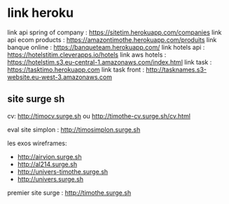 # link heroku
link api spring of company : <a href="https://sitetim.herokuapp.com/companies" target="_blank" >https://sitetim.herokuapp.com/companies</a>
link api ecom products : <a href="https://amazontimothe.herokuapp.com/produits" target="_blank" >https://amazontimothe.herokuapp.com/produits</a>
link banque online : <a href="https://banqueteam.herokuapp.com/" >https://banqueteam.herokuapp.com/</a>
link hotels api : <a href="https://hotelstitim.cleverapps.io/hotels" >https://hotelstitim.cleverapps.io/hotels</a>
link aws hotels : <a href="https://hotelstim.s3.eu-central-1.amazonaws.com/index.html">https://hotelstim.s3.eu-central-1.amazonaws.com/index.html</a>
link task : <a href="https://tasktimo.herokuapp.com">https://tasktimo.herokuapp.com</a>
link task front : <a href="http://tasknames.s3-website.eu-west-3.amazonaws.com">http://tasknames.s3-website.eu-west-3.amazonaws.com</a>

## site surge sh
cv: <a href="http://timocv.surge.sh">http://timocv.surge.sh<a/> ou <a href="http://timothe-cv.surge.sh/cv.html">http://timothe-cv.surge.sh/cv.html</a>
  
  eval site simplon : <a href="http://timosimplon.surge.sh">http://timosimplon.surge.sh</a>
  
  les exos wireframes:
  <ul>
  <li><a href="http://airvion.surge.sh">http://airvion.surge.sh</a>  </li>
  <li><a href="http://al214.surge.sh">http://al214.surge.sh</a></li>
  <li><a href="http://univers-timothe.surge.sh">http://univers-timothe.surge.sh </a> </li>
  <li> <a href="http://univers.surge.sh">http://univers.surge.sh</a></li>  
  </ul>
  
  premier site surge : <a href="http://timothe.surge.sh">http://timothe.surge.sh </a> 
